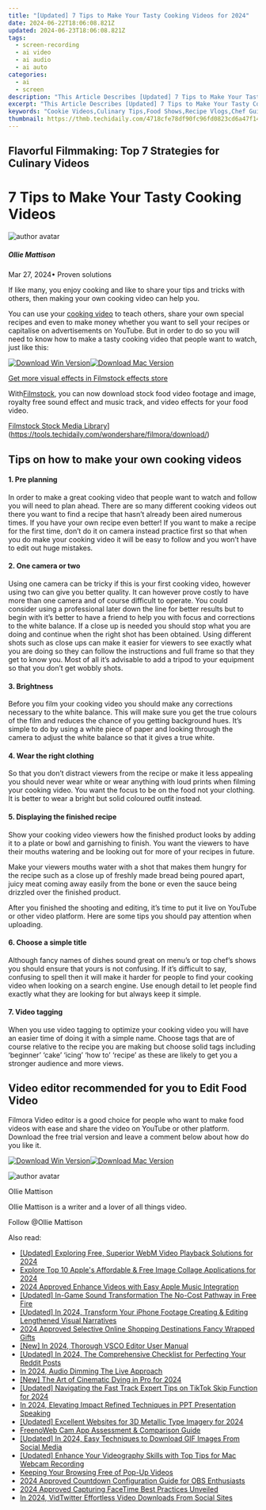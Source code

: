 ```yaml
---
title: "[Updated] 7 Tips to Make Your Tasty Cooking Videos for 2024"
date: 2024-06-22T18:06:08.821Z
updated: 2024-06-23T18:06:08.821Z
tags: 
  - screen-recording
  - ai video
  - ai audio
  - ai auto
categories: 
  - ai
  - screen
description: "This Article Describes [Updated] 7 Tips to Make Your Tasty Cooking Videos for 2024"
excerpt: "This Article Describes [Updated] 7 Tips to Make Your Tasty Cooking Videos for 2024"
keywords: "Cookie Videos,Culinary Tips,Food Shows,Recipe Vlogs,Chef Guides,Gourmet Videos,Kitchen Sets"
thumbnail: https://thmb.techidaily.com/4718cfe78df90fc96fd0823cd6a47f148478c5d534b3bf1b20e29d9f9fc07b91.jpg
---
```


## Flavorful Filmmaking: Top 7 Strategies for Culinary Videos

# 7 Tips to Make Your Tasty Cooking Videos

![author avatar](https://images.wondershare.com/filmora/article-images/ollie-mattison.jpg)

##### Ollie Mattison

 Mar 27, 2024• Proven solutions

If like many, you enjoy cooking and like to share your tips and tricks with others, then making your own cooking video can help you.

You can use your [cooking video](https://tools.techidaily.com/wondershare/filmora/download/) to teach others, share your own special recipes and even to make money whether you want to sell your recipes or capitalise on advertisements on YouTube. But in order to do so you will need to know how to make a tasty cooking video that people want to watch, just like this:

[![Download Win Version](https://images.wondershare.com/filmora/guide/download-btn-win.jpg)](https://tools.techidaily.com/wondershare/filmora/download/)[![Download Mac Version](https://images.wondershare.com/filmora/guide/download-btn-mac.jpg)](https://tools.techidaily.com/wondershare/filmora/download/)

[Get more visual effects in Filmstock effects store](https://tools.techidaily.com/wondershare/filmora/download/)

With[Filmstock](https://tools.techidaily.com/wondershare/filmora/download/), you can now download stock food video footage and image, royalty free sound effect and music track, and video effects for your food video.

[Filmstock Stock Media Library](https://images.wondershare.com/filmora/article-images/Filmstock-stock-media-library-banner.jpg)](https://tools.techidaily.com/wondershare/filmora/download/)

## Tips on how to make your own cooking videos

#### 1\.  Pre planning

In order to make a great cooking video that people want to watch and follow you will need to plan ahead. There are so many different cooking videos out there you want to find a recipe that hasn’t already been aired numerous times. If you have your own recipe even better! If you want to make a recipe for the first time, don’t do it on camera instead practice first so that when you do make your cooking video it will be easy to follow and you won’t have to edit out huge mistakes.

#### 2\.  One camera or two

Using one camera can be tricky if this is your first cooking video, however using two can give you better quality. It can however prove costly to have more than one camera and of course difficult to operate. You could consider using a professional later down the line for better results but to begin with it’s better to have a friend to help you with focus and corrections to the white balance. If a close up is needed you should stop what you are doing and continue when the right shot has been obtained. Using different shots such as close ups can make it easier for viewers to see exactly what you are doing so they can follow the instructions and full frame so that they get to know you. Most of all it’s advisable to add a tripod to your equipment so that you don’t get wobbly shots.

#### 3\.  Brightness

Before you film your cooking video you should make any corrections necessary to the white balance. This will make sure you get the true colours of the film and reduces the chance of you getting background hues. It’s simple to do by using a white piece of paper and looking through the camera to adjust the white balance so that it gives a true white.

#### 4. Wear the right clothing

So that you don’t distract viewers from the recipe or make it less appealing you should never wear white or wear anything with loud prints when filming your cooking video. You want the focus to be on the food not your clothing. It is better to wear a bright but solid coloured outfit instead.

#### 5\.  Displaying the finished recipe

Show your cooking video viewers how the finished product looks by adding it to a plate or bowl and garnishing to finish. You want the viewers to have their mouths watering and be looking out for more of your recipes in future.

Make your viewers mouths water with a shot that makes them hungry for the recipe such as a close up of freshly made bread being poured apart, juicy meat coming away easily from the bone or even the sauce being drizzled over the finished product.

After you finished the shooting and editing, it’s time to put it live on YouTube or other video platform. Here are some tips you should pay attention when uploading.

#### 6. Choose a simple title

Although fancy names of dishes sound great on menu’s or top chef’s shows you should ensure that yours is not confusing. If it’s difficult to say, confusing to spell then it will make it harder for people to find your cooking video when looking on a search engine. Use enough detail to let people find exactly what they are looking for but always keep it simple.

#### 7. Video tagging

When you use video tagging to optimize your cooking video you will have an easier time of doing it with a simple name. Choose tags that are of course relative to the recipe you are making but choose solid tags including ‘beginner’ ‘cake’ ‘icing’ ‘how to’ ‘recipe’ as these are likely to get you a stronger audience and more views.

## Video editor recommended for you to Edit Food Video

Filmora Video editor is a good choice for people who want to make food videos with ease and share the video on YouTube or other platform. Download the free trial version and leave a comment below about how do you like it.

[![Download Win Version](https://images.wondershare.com/filmora/guide/download-btn-win.jpg)](https://tools.techidaily.com/wondershare/filmora/download/)[![Download Mac Version](https://images.wondershare.com/filmora/guide/download-btn-mac.jpg)](https://tools.techidaily.com/wondershare/filmora/download/)

![author avatar](https://images.wondershare.com/filmora/article-images/ollie-mattison.jpg)

Ollie Mattison

Ollie Mattison is a writer and a lover of all things video.

Follow @Ollie Mattison


<ins class="adsbygoogle"
     style="display:block"
     data-ad-format="autorelaxed"
     data-ad-client="ca-pub-7571918770474297"
     data-ad-slot="1223367746"></ins>



<ins class="adsbygoogle"
     style="display:block"
     data-ad-client="ca-pub-7571918770474297"
     data-ad-slot="8358498916"
     data-ad-format="auto"
     data-full-width-responsive="true"></ins>


<span class="atpl-alsoreadstyle">Also read:</span>
<div><ul>
<li><a href="https://fox-http.techidaily.com/updated-exploring-free-superior-webm-video-playback-solutions-for-2024/"><u>[Updated] Exploring Free, Superior WebM Video Playback Solutions for 2024</u></a></li>
<li><a href="https://fox-http.techidaily.com/explore-top-10-apples-affordable-and-free-image-collage-applications-for-2024/"><u>Explore Top 10 Apple's Affordable & Free Image Collage Applications for 2024</u></a></li>
<li><a href="https://fox-http.techidaily.com/2024-approved-enhance-videos-with-easy-apple-music-integration/"><u>2024 Approved  Enhance Videos with Easy Apple Music Integration</u></a></li>
<li><a href="https://fox-http.techidaily.com/updated-in-game-sound-transformation-the-no-cost-pathway-in-free-fire/"><u>[Updated] In-Game Sound Transformation  The No-Cost Pathway in Free Fire</u></a></li>
<li><a href="https://fox-http.techidaily.com/updated-in-2024-transform-your-iphone-footage-creating-and-editing-lengthened-visual-narratives/"><u>[Updated] In 2024, Transform Your iPhone Footage  Creating & Editing Lengthened Visual Narratives</u></a></li>
<li><a href="https://fox-http.techidaily.com/2024-approved-selective-online-shopping-destinations-fancy-wrapped-gifts/"><u>2024 Approved  Selective Online Shopping Destinations  Fancy Wrapped Gifts</u></a></li>
<li><a href="https://fox-http.techidaily.com/new-in-2024-thorough-vsco-editor-user-manual/"><u>[New] In 2024, Thorough VSCO Editor User Manual</u></a></li>
<li><a href="https://fox-http.techidaily.com/updated-in-2024-the-comprehensive-checklist-for-perfecting-your-reddit-posts/"><u>[Updated] In 2024, The Comprehensive Checklist for Perfecting Your Reddit Posts</u></a></li>
<li><a href="https://fox-http.techidaily.com/in-2024-audio-dimming-the-live-approach/"><u>In 2024, Audio Dimming  The Live Approach</u></a></li>
<li><a href="https://fox-http.techidaily.com/new-the-art-of-cinematic-dying-in-pro-for-2024/"><u>[New] The Art of Cinematic Dying in Pro for 2024</u></a></li>
<li><a href="https://tiktok-videos.techidaily.com/updated-navigating-the-fast-track-expert-tips-on-tiktok-skip-function-for-2024/"><u>[Updated] Navigating the Fast Track  Expert Tips on TikTok Skip Function for 2024</u></a></li>
<li><a href="https://visual-screen-recording.techidaily.com/in-2024-elevating-impact-refined-techniques-in-ppt-presentation-speaking/"><u>In 2024, Elevating Impact  Refined Techniques in PPT Presentation Speaking</u></a></li>
<li><a href="https://article-helps.techidaily.com/updated-excellent-websites-for-3d-metallic-type-imagery-for-2024/"><u>[Updated] Excellent Websites for 3D Metallic Type Imagery for 2024</u></a></li>
<li><a href="https://video-capture.techidaily.com/freenoweb-cam-app-assessment-and-comparison-guide/"><u>FreenoWeb Cam App Assessment & Comparison Guide</u></a></li>
<li><a href="https://facebook-videos.techidaily.com/updated-in-2024-easy-techniques-to-download-gif-images-from-social-media/"><u>[Updated] In 2024, Easy Techniques to Download GIF Images From Social Media</u></a></li>
<li><a href="https://screen-mirroring-recording.techidaily.com/updated-enhance-your-videography-skills-with-top-tips-for-mac-webcam-recording/"><u>[Updated] Enhance Your Videography Skills with Top Tips for Mac Webcam Recording</u></a></li>
<li><a href="https://facebook-clips.techidaily.com/keeping-your-browsing-free-of-pop-up-videos/"><u>Keeping Your Browsing Free of Pop-Up Videos</u></a></li>
<li><a href="https://video-screen-grab.techidaily.com/2024-approved-countdown-configuration-guide-for-obs-enthusiasts/"><u>2024 Approved  Countdown Configuration Guide for OBS Enthusiasts</u></a></li>
<li><a href="https://screen-capture.techidaily.com/2024-approved-capturing-facetime-best-practices-unveiled/"><u>2024 Approved  Capturing FaceTime  Best Practices Unveiled</u></a></li>
<li><a href="https://twitter-videos.techidaily.com/in-2024-vidtwitter-effortless-video-downloads-from-social-sites/"><u>In 2024, VidTwitter  Effortless Video Downloads From Social Sites</u></a></li>
</ul></div>
